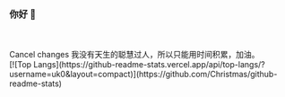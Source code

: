 ### 你好 👋
<br>
<br>Cancel changes
我没有天生的聪慧过人，所以只能用时间积累，加油。
<br>
[![Top Langs](https://github-readme-stats.vercel.app/api/top-langs/?username=uk0&layout=compact)](https://github.com/Christmas/github-readme-stats)




